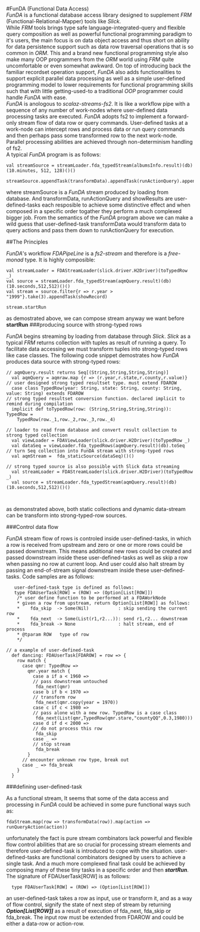 #FunDA (Functional Data Access)  
*FunDA* is a functional database access library designed to supplement *FRM* (Functional-Relational-Mapper) tools like *Slick*.  
While *FRM* tools brings type safe language-integrated-query and flexible query composition as well as powerful functional programming paradigm to it's users, the main focus is on data object access and thus short on ability for data persistence support such as data row traversal operations that is so common in *ORM*. This and a brand new functional programming style also make many OOP programmers from the *ORM* world using *FRM* quite uncomfortable or even somewhat awkward. On top of introducing back the familiar recordset operation support, *FunDA* also adds functionalities to support explicit parallel data processing as well as a simple user-defined programming model to lower requirements for functional programming skills such that with little getting-used-to a traditional *OOP* programmer could handle *FunDA* with ease.  
*FunDA* is anologous to *scalaz-streams-fs2*. It is like a workflow pipe with a sequence of any number of work-nodes where user-defined data processing tasks are executed. *FunDA* adopts fs2 to implement a forward-only stream flow of data row or query commands. User-defined tasks at a work-node can intercept rows and process data or run query commands and then perhaps pass some transformed row to the next work-node. Parallel processing abilities are achieved through non-determinism handling of fs2.  
A typical *FunDA* program is as follows:  

```
val streamSource = streamLoader.fda_typedStream(albumsInfo.result)(db)(10.minutes, 512, 128)()()

streamSource.appendTask(transformData).appendTask(runActionQuery).appendTask(showResults).startRun
```
where streamSource is a *FunDA* stream produced by loading from database. And transformData, runActionQuery and showResults are user-defined-tasks each resposible to achieve some distinctive effect and when composed in a specific order togather they perform a much complexed bigger job. From the semantics of the *FunDA* program above we can make a wild guess that user-defined-task transformData would transform data to query actions and pass them down to runActionQuery for execution.  

##The Principles  

*FunDA*'s workflow *FDAPipeLine* is a *fs2-stream* and therefore is a *free-monad* type. It is highly composible:  

```
val streamLoader = FDAStreamLoader(slick.driver.H2Driver)(toTypedRow _)      
val source = streamLoader.fda_typedStream(aqmQuery.result)(db)(10.seconds,512,512)()()
val stream = source.filter{r => r.year > "1999"}.take(3).appendTask(showRecord)

stream.startRun
```
as demostrated above, we can compose stream anyway we want before **startRun**
###producing source with strong-typed rows  
  
*FunDA* begins streaming by loading from database through *Slick*. *Slick* as a typical *FRM* returns collection with tuples as result of running a query. To facilitate data accessing we must transform tuples into strong-typed rows like case classes. The following code snippet demostrates how *FunDA* produces data source with strong-typed rows:  

```
// aqmQuery.result returns Seq[(String,String,String,String)]
  val aqmQuery = aqmraw.map {r => (r.year,r.state,r.county,r.value)}
// user designed strong typed resultset type. must extend FDAROW
  case class TypedRow(year: String, state: String, county: String, value: String) extends FDAROW
// strong typed resultset conversion function. declared implicit to remind during compilation
  implicit def toTypedRow(row: (String,String,String,String)): TypedRow =
    TypedRow(row._1,row._2,row._3,row._4)  

// loader to read from database and convert result collection to strong typed collection
  val viewLoader = FDAViewLoader(slick.driver.H2Driver)(toTypedRow _)
  val dataSeq = viewLoader.fda_typedRows(aqmQuery.result)(db).toSeq
// turn Seq collection into FunDA stream with strong-typed rows
  val aqmStream =  fda_staticSource(dataSeq)()()  

// strong typed source is also possible with Slick data streaming
  val streamLoader = FDAStreamLoader(slick.driver.H2Driver)(toTypedRow _)      
  val source = streamLoader.fda_typedStream(aqmQuery.result)(db)(10.seconds,512,512)()()
  
    
```   
as demonstrated above, both static collections and dynamic data-stream can be transform into strong-typed-row sources.  

###Control data flow  

*FunDA* stream flow of rows is controled inside user-defined-tasks, in which a row is received from upstream and zero or one or more rows could be passed downstream. This means additional new rows could be created and passed downstream inside these user-defined-tasks as well as skip a row when passing no row at current loop. And user could also halt stream by passing an end-of-stream signal downstream inside these user-defined-tasks. Code samples are as follows:  

```
   user-defined-task type is defined as follows:
   type FDAUserTask[ROW] = (ROW) => (Option[List[ROW]])
    /* user define function to be performed at a FDAWorkNode
    * given a row from upstream, return Option[List[ROW]] as follows:
    *    fda_skip  -> Some(Nil)           : skip sending the current row
    *    fda_next  -> Some(List(r1,r2...)): send r1,r2... downstream
    *    fda_break -> None                : halt stream, end of process
    * @tparam ROW   type of row
    */
  
// a example of user-defined-task  
  def dancing: FDAUserTask[FDAROW] = row => {
    row match {
      case qmr: TypedRow =>
        qmr.year match {
          case a if a < 1960 =>
          // pass downstream untouched
           fda_next(qmr)
          case b if b < 1970 => 
          // transform row
           fda_next(qmr.copy(year = 1970))
          case c if c < 1980 =>
          // pass alone with a new row. TypedRow is a case class
           fda_next(List(qmr,TypedRow(qmr.stare,"countyQQ",0.3,1980)))
          case d if d < 2000 =>
          // do not process this row
           fda_skip
          case _ =>
          // stop stream 
           fda_break    
        }
      // encounter unknown row type, break out  
      case _ => fda_break
    }
  }
```

###defining user-defined-task  
  
As a functional stream, It seems that some of the data access and processing in *FunDA* could be achieved in some pure functional ways such as:  

```
fdaStream.map(row => transformData(row)).map(action => runQueryAction(action))
```
unfortunately the fact is pure stream combinators lack powerful and flexible flow control abilities that are so crucial for processing stream elements and therefore user-defined-task is introduced to cope with the situation.
user-defined-tasks are functional combinators designed by users to achieve a single task. And a much more complexed final task could be achieved by composing many of these tiny tasks in a specific order and then ***startRun***. The signature of FDAUserTask[ROW] is as follows:  

```
  type FDAUserTask[ROW] = (ROW) => (Option[List[ROW]])

```
an user-defined-task takes a row as input, use or transform it, and as a way of flow control, signify the state of next step of stream by returning ***Option[List[ROW]]*** as a result of execution of fda_next, fda_skip or fda_break. The input row must be extended from FDAROW and could be either a data-row or action-row.